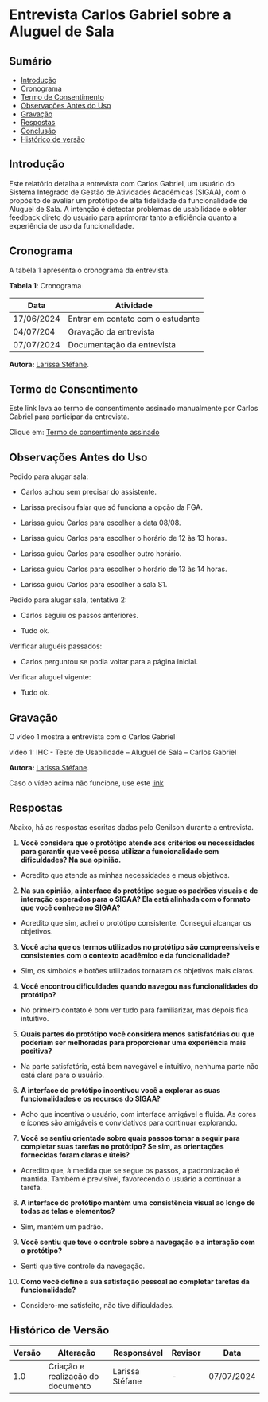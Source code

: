 # Entrevista Carlos Gabriel sobre a Aluguel de Sala


## Sumário

* [Introdução](#Introdução)
* [Cronograma](#Cronograma)
* [Termo de Consentimento](#Termo-de-Consentimento)
* [Observações Antes do Uso](#Observações-Antes-do-Uso)
* [Gravação](#Gravação)
* [Respostas](#Respostas)
* [Conclusão](#Conclusão)
* [Histórico de versão](#Histórico-de-versão)

## Introdução

Este relatório detalha a entrevista com Carlos Gabriel, um usuário do Sistema Integrado de Gestão de Atividades Acadêmicas (SIGAA), com o propósito de avaliar um protótipo de alta fidelidade da funcionalidade de Aluguel de Sala. A intenção é detectar problemas de usabilidade e obter feedback direto do usuário para aprimorar tanto a eficiência quanto a experiência de uso da funcionalidade.

## Cronograma

A tabela 1 apresenta o cronograma da entrevista.

**Tabela 1**: Cronograma

| Data | Atividade |
| - | - |
|17/06/2024 | Entrar em contato com o estudante |
| 04/07/204 | Gravação da entrevista |
| 07/07/2024 | Documentação da entrevista |

<b> Autora: </b> <a href="https://github.com/SkywalkerSupreme">Larissa Stéfane</a>.

## Termo de Consentimento

Este link leva ao termo de consentimento assinado manualmente por Carlos Gabriel para participar da entrevista.

Clique em: [Termo de consentimento assinado]()

## Observações Antes do Uso

Pedido para alugar sala:

- Carlos achou sem precisar do assistente.

- Larissa precisou falar que só funciona a opção da FGA.

- Larissa guiou Carlos para escolher a data 08/08.

- Larissa guiou Carlos para escolher o horário de 12 às 13 horas.

- Larissa guiou Carlos para escolher outro horário.

- Larissa guiou Carlos para escolher o horário de 13 às 14 horas.

- Larissa guiou Carlos para escolher a sala S1.


Pedido para alugar sala, tentativa 2:

- Carlos seguiu os passos anteriores.

- Tudo ok.

Verificar aluguéis passados:

- Carlos perguntou se podia voltar para a página inicial.


Verificar aluguel vigente:

- Tudo ok.

## Gravação

O vídeo 1 mostra a entrevista com o Carlos Gabriel

vídeo 1: IHC - Teste de Usabilidade – Aluguel de Sala – Carlos Gabriel

<b> Autora: </b> <a href="https://github.com/SkywalkerSupreme">Larissa Stéfane</a>.

Caso o vídeo acima não funcione, use este [link]()

## Respostas

Abaixo, há as respostas escritas dadas pelo Genilson durante a entrevista.

1. **Você considera que o protótipo atende aos critérios ou necessidades para garantir que você possa utilizar a funcionalidade sem dificuldades? Na sua opinião.**

- Acredito que atende as minhas necessidades e meus objetivos.

2. **Na sua opinião, a interface do protótipo segue os padrões visuais e de interação esperados para o SIGAA? Ela está alinhada com o formato que você conhece no SIGAA?**

- Acredito que sim, achei o protótipo consistente. Consegui alcançar os objetivos.

3. **Você acha que os termos utilizados no protótipo são compreensíveis e consistentes com o contexto acadêmico e da funcionalidade?**

- Sim, os símbolos e botões utilizados tornaram os objetivos mais claros.

4. **Você encontrou dificuldades quando navegou nas funcionalidades do protótipo?**

- No primeiro contato é bom ver tudo para familiarizar, mas depois fica intuitivo.

5. **Quais partes do protótipo você considera menos satisfatórias ou que poderiam ser melhoradas para proporcionar uma experiência mais positiva?**

- Na parte satisfatória, está bem navegável e intuitivo, nenhuma parte não está clara para o usuário.

6. **A interface do protótipo incentivou você a explorar as suas funcionalidades e os recursos do SIGAA?**

- Acho que incentiva o usuário, com interface amigável e fluida. As cores e ícones são amigáveis e convidativos para continuar explorando.

7. **Você se sentiu orientado sobre quais passos tomar a seguir para completar suas tarefas no protótipo? Se sim, as orientações fornecidas foram claras e úteis?**

- Acredito que, à medida que se segue os passos, a padronização é mantida. Também é previsível, favorecendo o usuário a continuar a tarefa.

8. **A interface do protótipo mantém uma consistência visual ao longo de todas as telas e elementos?**

- Sim, mantém um padrão.

9. **Você sentiu que teve o controle sobre a navegação e a interação com o protótipo?**

- Senti que tive controle da navegação.

10. **Como você define a sua satisfação pessoal ao completar tarefas da funcionalidade?**

- Considero-me satisfeito, não tive dificuldades.


## Histórico de Versão


| Versão | Alteração | Responsável | Revisor | Data |
| - | - | - | - | - |
| 1.0 | Criação e realização do documento| Larissa Stéfane| - | 07/07/2024 |
